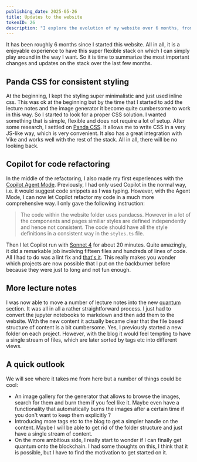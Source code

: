```yaml
---
publishing_date: 2025-05-26
title: Updates to the website
tokenID: 26
description: "I explore the evolution of my website over 6 months, from minimal CSS to Panda CSS styling and Copilot-powered refactoring. I discover how modern tools enhance development productivity."
---
```


It has been roughly 6 months since I started this website. All in all, it is a enjoyable experience to have this super flexible stack on which I can simply play around in the way I want. So it is time to summarize the most important changes and updates on the stack over the last few months.

## Panda CSS for consistent styling

At the beginning, I kept the styling super minimalistic and just used inline css. This was ok at the beginning but by the time that I started to add the lecture notes and the image generator it become quite cumbersome to work in this way. So I started to look for a proper CSS solution. I wanted something that is simple, flexible and does not require a lot of setup. After some research, I settled on [Panda CSS](https://panda-css.com/). It allows me to write CSS in a very JS-like way, which is very convenient. It also has a great integration with Vike and works well with the rest of the stack. All in all, there will be no looking back.

## Copilot for code refactoring

In the middle of the refactoring, I also made my first experiences with the [Copilot Agent Mode](https://github.blog/ai-and-ml/github-copilot/agent-mode-101-all-about-github-copilots-powerful-mode/). Previously, I had only used Copilot in the normal way, i.e. it would suggest code snippets as I was typing. However, with the Agent Mode, I can now let Copilot refactor my code in a much more comprehensive way. I only gave the following instruction:

> The code within the website folder uses pandacss. However in a lot of the components and pages similiar styles are defined independently and hence not consistent. The code should have all the style definitions in a consistent way in the `styles.ts` file.

Then I let Copilot run with [Sonnet 4](https://www.anthropic.com/claude/sonnet) for about 20 minutes. Quite amazingly, it did a remarkable job involving fifteen files and hundreds of lines of code. All I had to do was a lint fix and [that's it](https://github.com/fretchen/fretchen.github.io/commit/8b9f37cb0ce2ef54bed23b034a40cebde72608b4). This really makes you wonder which projects are now possible that I put on the backburner before because they were just to long and not fun enough.

## More lecture notes

I was now able to move a number of lecture notes into the new [quantum](../quantum) section. It was all in all a rather straightforward process. I just had to convert the jupyter notebooks to markdown and then add them to the website. With the new content it actually became clear that the file based structure of content is a bit cumbersome. Yes, I previously started a new folder on each project. However, with the blog it would feel tempting to have a single stream of files, which are later sorted by tags etc into different views.

## A quick outlook

We will see where it takes me from here but a number of things could be cool:

- An image gallery for the generator that allows to browse the images, search for them and burn them if you feel like it. Maybe even have a functionality that automatically burns the images after a certain time if you don't want to keep them explicitly ?
- Introducing more tags etc to the blog to get a simpler handle on the content. Maybe I will be able to get rid of the folder structure and just have a single stream of content.
- On the more ambitious side, I really start to wonder if I can finally get quantum onto the blockchain. I had some thoughts on this, I think that it is possible, but I have to find the motivation to get started on it.
